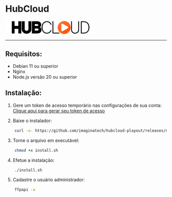 # HubCloud

<picture>
  <source media="(prefers-color-scheme: dark)" srcset="/docs/images/logo-dark.png">
  <img alt="HubCloud logo" src="/docs/images/logo-light.png" style="max-width: 280px; height: auto;">
</picture>

---

## Requisitos:

- Debian 11 ou superior
- Nginx
- Node.js versão 20 ou superior


## Instalação:

1. Gere um token de acesso temporário nas configurações de sua conta:
   [Clique aqui para gerar seu token de acesso](https://github.com/settings/tokens)
   
3. Baixe o instalador:
```bash
    curl -o- https://github.com/imaginatech/hubcloud-playout/releases/download/1.0/install.sh
```
3. Torne o arquivo em executável:
```bash
    chmod +x install.sh
```
4. Efetue a instalação:
```bash
    ./install.sh
```
5. Cadastre o usuário administrador:
```bash
    ffpapi -a
```
